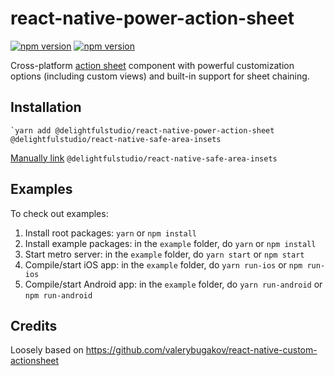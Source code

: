 # react-native-power-action-sheet
[![npm version](http://img.shields.io/npm/v/@delightfulstudio/react-native-power-action-sheet.svg?style=flat-square)](https://npmjs.org/package/@delightfulstudio/react-native-power-action-sheet "View this project on npm")
[![npm version](http://img.shields.io/npm/dw/@delightfulstudio/react-native-power-action-sheet.svg?style=flat-square)](https://npmjs.org/package/@delightfulstudio/react-native-power-action-sheet "View this project on npm")

Cross-platform [action sheet](https://developer.apple.com/design/human-interface-guidelines/ios/views/action-sheets/) component with powerful customization options (including custom views) and built-in support for sheet chaining.

## Installation

```
`yarn add @delightfulstudio/react-native-power-action-sheet @delightfulstudio/react-native-safe-area-insets
```
[Manually link](https://github.com/DelightfulStudio/react-native-safe-area-insets#manual-linking) `@delightfulstudio/react-native-safe-area-insets`

## Examples

To check out examples:
 1. Install root packages: `yarn` or `npm install`
 2. Install example packages: in the `example` folder, do `yarn` or `npm install`
 3. Start metro server: in the `example` folder, do `yarn start` or `npm start`
 4. Compile/start iOS app: in the `example` folder, do `yarn run-ios` or `npm run-ios`
 5. Compile/start Android app: in the `example` folder, do `yarn run-android` or `npm run-android`

## Credits

Loosely based on https://github.com/valerybugakov/react-native-custom-actionsheet

